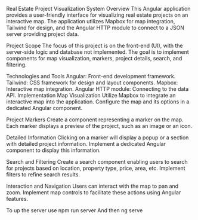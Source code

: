Real Estate Project Visualization System
Overview
This Angular application provides a user-friendly interface for visualizing real estate projects on an interactive map. The application utilizes Mapbox for map integration, Tailwind for design, and the Angular HTTP module to connect to a JSON server providing project data.

Project Scope
The focus of this project is on the front-end (UI), with the server-side logic and database not implemented. The goal is to implement components for map visualization, markers, project details, search, and filtering.

Technologies and Tools
Angular: Front-end development framework.
Tailwind: CSS framework for design and layout components.
Mapbox: Interactive map integration.
Angular HTTP module: Connecting to the data API.
Implementation
Map Visualization
Utilize Mapbox to integrate an interactive map into the application. Configure the map and its options in a dedicated Angular component.

Project Markers
Create a component representing a marker on the map. Each marker displays a preview of the project, such as an image or an icon.

Detailed Information
Clicking on a marker will display a popup or a section with detailed project information. Implement a dedicated Angular component to display this information.

Search and Filtering
Create a search component enabling users to search for projects based on location, property type, price, area, etc. Implement filters to refine search results.

Interaction and Navigation
Users can interact with the map to pan and zoom. Implement map controls to facilitate these actions using Angular features.

To up the server use
npm run server
And then
ng serve
